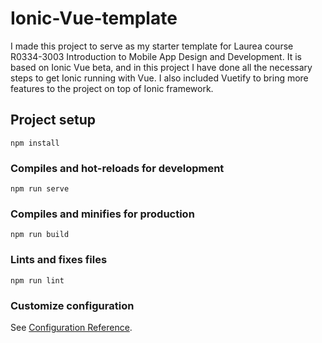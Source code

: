 # Ionic-Vue-template

I made this project to serve as my starter template for Laurea course R0334-3003 Introduction to Mobile App Design and Development. It is based on Ionic Vue beta, and in this project I have done all the necessary steps to get Ionic running with Vue. I also included Vuetify to bring more features to the project on top of Ionic framework.

## Project setup
```
npm install
```

### Compiles and hot-reloads for development
```
npm run serve
```

### Compiles and minifies for production
```
npm run build
```

### Lints and fixes files
```
npm run lint
```

### Customize configuration
See [Configuration Reference](https://cli.vuejs.org/config/).
